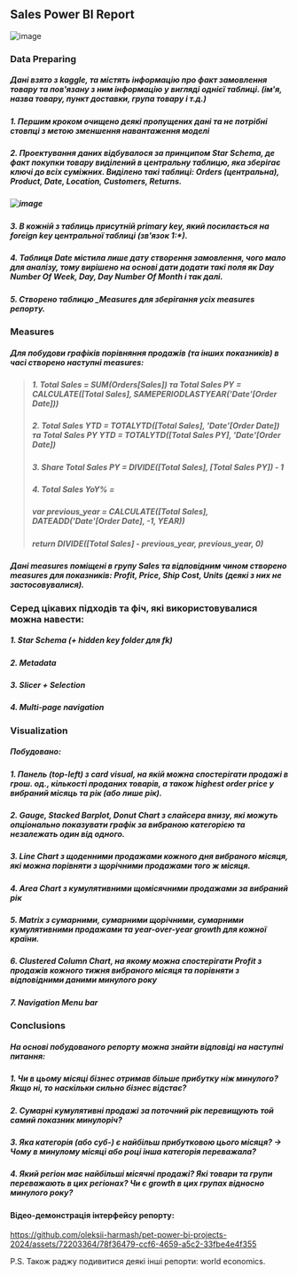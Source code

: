 ## Sales Power BI Report

![image](https://github.com/oleksii-harmash/pet-power-bi-projects-2024/assets/72203364/c880243f-36ac-473b-8c77-e0e5f078db6b)

### Data Preparing
##### Дані взято з kaggle, та містять інформацію про факт замовлення товару та пов'язану з ним інформацію у вигляді однієї таблиці. (ім'я, назва товару, пункт доставки, група товару і т.д.)

##### 1. Першим кроком очищено деякі пропущених дані та не потрібні стовпці з метою зменшення навантаження моделі
##### 2. **Проектування** даних відбувалося за принципом Star Schema, де факт покупки товару виділений в центральну таблицю, яка зберігає ключі до всіх суміжних. Виділено такі таблиці: Orders (центральна), Product, Date, Location, Customers, Returns.
##### ![image](https://github.com/oleksii-harmash/pet-power-bi-projects-2024/assets/72203364/99727e2d-2498-4fff-871e-e39354715ee7)
##### 3. В кожній з таблиць присутній primary key, який посилається на foreign key центральної таблиці (зв'язок 1:*).
##### 4. Таблиця Date містила лише дату створення замовлення, чого мало для аналізу, тому вирішено на основі дати додати такі поля як Day Number Of Week, Day, Day Number Of Month і так далі.
##### 5. Створено таблицю _Measures для зберігання усіх measures репорту.

### Measures
##### Для побудови графіків порівняння продажів (та інших показників) в часі створено наступні measures:
>##### 1. Total Sales = SUM(Orders[Sales]) та Total Sales PY = CALCULATE([Total Sales], SAMEPERIODLASTYEAR('Date'[Order Date]))
>##### 2. Total Sales YTD = TOTALYTD([Total Sales], 'Date'[Order Date]) та Total Sales PY YTD = TOTALYTD([Total Sales PY], 'Date'[Order Date])
>##### 3. Share Total Sales PY = DIVIDE([Total Sales], [Total Sales PY]) - 1
>##### 4. Total Sales YoY% =
>   ##### var previous_year = CALCULATE([Total Sales], DATEADD('Date'[Order Date], -1, YEAR))
>   ##### return DIVIDE([Total Sales] - previous_year, previous_year, 0)
##### Дані measures поміщені в групу Sales та відповідним чином створено measures для показників: Profit, Price, Ship Cost, Units (деякі з них не застосовувалися).

### Серед цікавих підходів та фіч, які використовувалися можна навести:
##### 1. Star Schema (+ hidden key folder для fk)
##### 2. Metadata
##### 3. Slicer + Selection
##### 4. Multi-page navigation

### Visualization
##### Побудовано:
##### 1. Панель (top-left) з card visual, на якій можна спостерігати продажі в грош. од., кількості проданих товарів, а також highest order price у вибраний місяць та рік (або лише рік).
##### 2. Gauge, Stacked Barplot, Donut Chart з слайсера внизу, які можуть опціонально показувати графік за вибраною категорією та незалежать один від одного.
##### 3. Line Chart з щоденними продажами кожного дня вибраного місяця, які можна порівняти з щорічними продажами того ж місяця.
##### 4. Area Chart з кумулятивними щомісячними продажами за вибраний рік
##### 5. Matrix з сумарними, сумарними щорічними, сумарними кумулятивними продажами та year-over-year growth для кожної країни.
##### 6. Clustered Column Chart, на якому можна спостерігати Profit з продажів кожного тижня вибраного місяця та порівняти з відповідними даними минулого року
##### 7. Navigation Menu bar

### Conclusions
##### На основі побудованого репорту можна знайти відповіді на наступні питання:
##### 1. Чи в цьому місяці бізнес отримав більше прибутку ніж минулого? Якщо ні, то наскільки сильно бізнес відстає?
##### 2. Сумарні кумулятивні продажі за поточний рік перевищують той самий показник минулоріч?
##### 3. Яка категорія (або суб-) є найбільш прибутковою цього місяця? -> Чому в минулому місяці або році інша категорія переважала? 
##### 4. Який регіон має найбільші місячні продажі? Які товари та групи переважають в цих регіонах? Чи є growth в цих групах відносно минулого року?

#### Відео-демонстрація інтерфейсу репорту:

https://github.com/oleksii-harmash/pet-power-bi-projects-2024/assets/72203364/78f36479-ccf6-4659-a5c2-33fbe4e4f355

P.S. Також раджу подивитися деякі інші репорти: world economics. 




